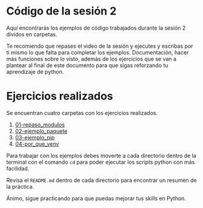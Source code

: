 # Código de la sesión 2

Aquí encontrarás los ejemplos de código trabajados durante la sesión 2 dividos en carpetas.

Te recomiendo que repases el video de la sesión y ejecutes y escribas por ti mismo lo que falta para completar los ejemplos. Documentación, hacer más funciones sobre lo visto, además de los ejercicios que se van a plantear al final de este documento para que sigas reforzando tu aprendizaje de python.

# Ejercicios realizados

Se encuentran cuatro carpetas con los ejercicios realizados.

1. [01-repaso_modulos](./01-repaso_modulos)  
2. [02-ejemplo_paquete](./02-ejemplo_paquete)
3. [03-ejemplo_pip](./03-ejemplo_pip)
4. [04-por_que_venv](04-por_que_venv)

Para trabajar con los ejemplos debes moverte a cada directorio dentro de la terminal con el comando `cd` para poder ejecutar los scripts python con más facilidad.

Revisa el `README.md` dentro de cada directorio para encontrar un resumen de la práctica.

Ánimo, sigue practicando para que puedas mejorar tus skills en Python.

